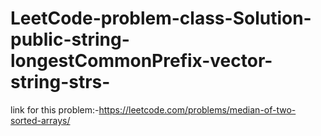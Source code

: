 # LeetCode-problem-class-Solution-public-string-longestCommonPrefix-vector-string-strs-
link for this problem:-https://leetcode.com/problems/median-of-two-sorted-arrays/
